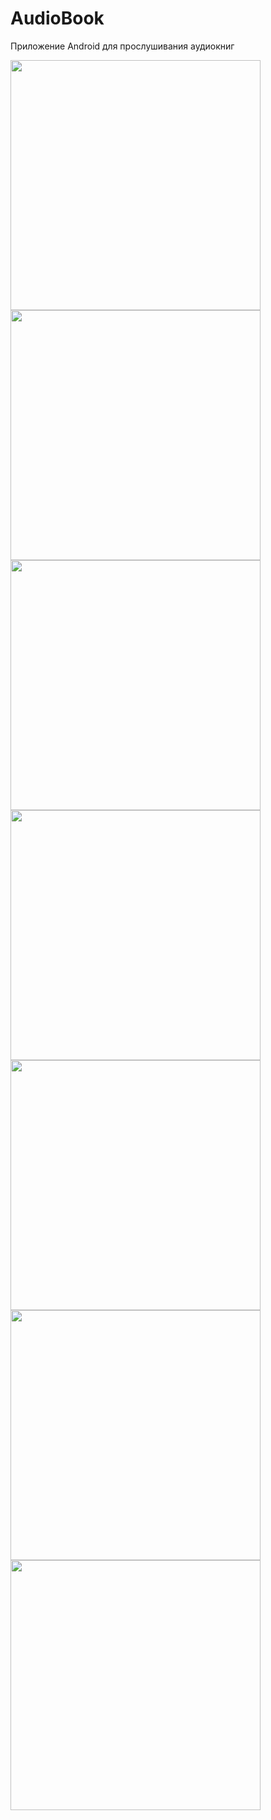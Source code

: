 # AudioBook
Приложение Android для прослушивания аудиокниг

<img src="https://user-images.githubusercontent.com/62353645/152845352-9ab5bb0d-6cb3-40e3-952a-06df0a81c7f7.jpg" width="400">
<img src="https://user-images.githubusercontent.com/62353645/152845355-860a600f-bdab-4583-8e86-9a8ef592ffc3.jpg" width="400">
<img src="https://user-images.githubusercontent.com/62353645/152845361-df58accb-3acf-47d4-9e66-bf4a23c5398b.jpg" width="400">
<img src="https://user-images.githubusercontent.com/62353645/152845362-2d51dfba-e960-4dec-a3ef-c738db15bb05.jpg" width="400">
<img src="https://user-images.githubusercontent.com/62353645/152845363-0c663ee6-4990-4acc-8bfe-a06bfcec36c7.jpg" width="400">
<img src="https://user-images.githubusercontent.com/62353645/152845365-bb31e7ba-8666-4d1d-8b12-140babc9d2bf.jpg" width="400">
<img src="https://user-images.githubusercontent.com/62353645/152845369-ef30df6d-e5f2-43dc-be30-14014665364c.jpg" width="400">
